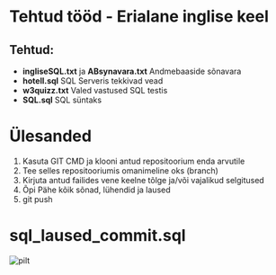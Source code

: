 # Tehtud tööd - Erialane inglise keel

## Tehtud:
- **ingliseSQL.txt** ja **ABsynavara.txt** Andmebaaside sõnavara
- **hotell.sql** SQL Serveris tekkivad vead
- **w3quizz.txt** Valed vastused SQL testis
- **SQL.sql** SQL süntaks

# Ülesanded

1. Kasuta GIT CMD ja klooni antud repositoorium enda arvutile
2. Tee selles repositooriumis omanimeline oks (branch)
3. Kirjuta antud failides vene keelne tõlge ja/või vajalikud selgitused
4. Õpi Pähe kõik sõnad, lühendid ja laused
5. git push

# sql_laused_commit.sql
![pilt](https://github.com/IrinaMerkulova/TARpv23ab/assets/153905042/f255d65c-7ef3-46b0-9a36-0b53a2af6d21)
